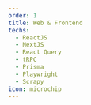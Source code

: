 ```yaml
---
order: 1
title: Web & Frontend
techs:
  - ReactJS
  - NextJS
  - React Query
  - tRPC
  - Prisma
  - Playwright
  - Scrapy
icon: microchip
---
```

